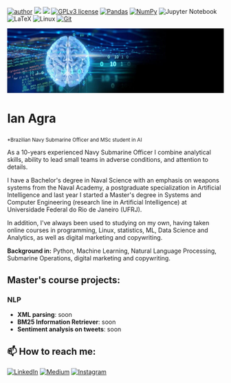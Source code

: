 [![author](https://img.shields.io/badge/author-ianagra-red.svg)](https://github.com/ianagra) ![](https://komarev.com/ghpvc/?username=ianagra&color=072448) [![](https://img.shields.io/badge/python-3.11+-blue.svg)](https://www.python.org/downloads/release/python-3118/) [![GPLv3 license](https://img.shields.io/badge/License-GPLv3-blue.svg)](http://perso.crans.org/besson/LICENSE.html)
[![Pandas](https://img.shields.io/badge/pandas-%23150458.svg?style=flat&logo=Pandas&logoColor=white)](https://pandas.pydata.org/) [![NumPy](https://img.shields.io/badge/numpy-%23013243.svg?style=flat&logo=Numpy&logoColor=white)](https://numpy.org) ![Jupyter Notebook](https://img.shields.io/badge/jupyter-%23FA0F00.svg?style=flat&logo=Jupyter&logoColor=white) ![LaTeX](https://img.shields.io/badge/latex-%23008080.svg?style=flat&logo=Latex&logoColor=white) ![Linux](https://img.shields.io/badge/Linux-gray.svg?logo=linux&logoColor=black) [![Git](https://img.shields.io/badge/git-%23F05033.svg?style=flat&logo=git&logoColor=white)](https://git-scm.com)

<p align="center">
  <img src="banner.jpg" >
</p>

# Ian Agra
<sub>*Brazilian Navy Submarine Officer and MSc student in AI</sub>

As a 10-years experienced Navy Submarine Officer I combine analytical skills, ability to lead small teams in adverse conditions, and attention to details. 

I have a Bachelor's degree in Naval Science with an emphasis on weapons systems from the Naval Academy, a postgraduate specialization in Artificial Intelligence and last year I started a Master's degree in Systems and Computer Engineering (research line in Artificial Intelligence) at Universidade Federal do Rio de Janeiro (UFRJ).

In addition, I've always been used to studying on my own, having taken online courses in programming, Linux, statistics, ML, Data Science and Analytics, as well as digital marketing and copywriting.

**Background in:** Python, Machine Learning, Natural Language Processing, Submarine Operations, digital marketing and copywriting.


## Master's course projects:

### NLP
* **XML parsing**: soon
* **BM25 Information Retriever**: soon
* **Sentiment analysis on tweets**: soon

## 📫 How to reach me:
[![LinkedIn](https://img.shields.io/badge/LinkedIn-ianagra-blue.svg?logo=linkedin)](https://www.linkedin.com/in/ianagra) [![Medium](https://img.shields.io/badge/Medium-@ianagra-black.svg?logo=medium)](https://medium.com/@ianagra) [![Instagram](https://img.shields.io/badge/Instagram-ian.agra-pink.svg?logo=instagram)](https://www.instagram.com/ian.agra)
